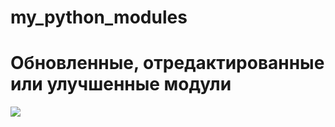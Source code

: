 # my_python_modules
# Обновленные, отредактированные или улучшенные модули
![](https://github.com/SergeiKryzhanovskii/my_python_modules/raw/master/under_dev_original.jpg)
